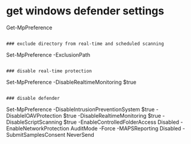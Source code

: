 
# get windows defender settings
Get-MpPreference
```

### exclude directory from real-time and scheduled scanning
```
Set-MpPreference -ExclusionPath <path>
```

### disable real-time protection
```
Set-MpPreference -DisableRealtimeMonitoring $true
```

### disable defender
```
Set-MpPreference -DisableIntrusionPreventionSystem $true -DisableIOAVProtection $true -DisableRealtimeMonitoring $true -DisableScriptScanning $true -EnableControlledFolderAccess Disabled -EnableNetworkProtection AuditMode -Force -MAPSReporting Disabled -SubmitSamplesConsent NeverSend
```

